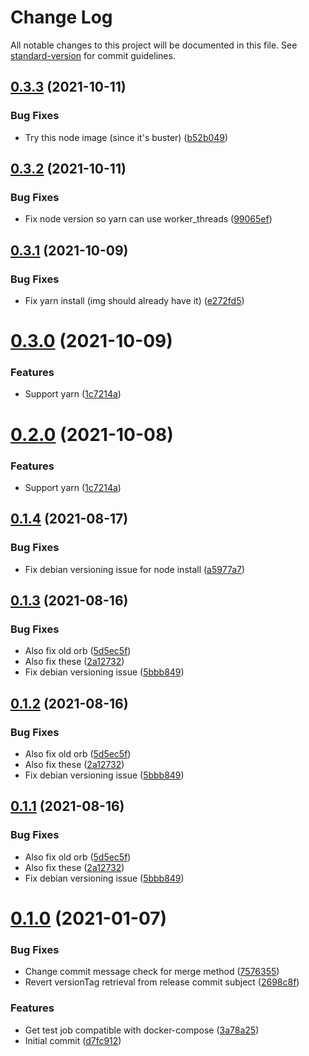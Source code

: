 # Change Log

All notable changes to this project will be documented in this file. See [standard-version](https://github.com/conventional-changelog/standard-version) for commit guidelines.

<a name="0.3.3"></a>
## [0.3.3](https://github.com/shapertools/configuration-ci-general/compare/v0.3.2...v0.3.3) (2021-10-11)


### Bug Fixes

* Try this node image (since it's buster) ([b52b049](https://github.com/shapertools/configuration-ci-general/commit/b52b049))



<a name="0.3.2"></a>
## [0.3.2](https://github.com/shapertools/configuration-ci-general/compare/v0.3.1...v0.3.2) (2021-10-11)


### Bug Fixes

* Fix node version so yarn can use worker_threads ([99065ef](https://github.com/shapertools/configuration-ci-general/commit/99065ef))



<a name="0.3.1"></a>
## [0.3.1](https://github.com/shapertools/configuration-ci-general/compare/v0.3.0...v0.3.1) (2021-10-09)


### Bug Fixes

* Fix yarn install (img should already have it) ([e272fd5](https://github.com/shapertools/configuration-ci-general/commit/e272fd5))



<a name="0.3.0"></a>
# [0.3.0](https://github.com/shapertools/configuration-ci-general/compare/v0.1.4...v0.3.0) (2021-10-09)


### Features

* Support yarn ([1c7214a](https://github.com/shapertools/configuration-ci-general/commit/1c7214a))



<a name="0.2.0"></a>
# [0.2.0](https://github.com/shapertools/configuration-ci-general/compare/v0.1.4...v0.2.0) (2021-10-08)


### Features

* Support yarn ([1c7214a](https://github.com/shapertools/configuration-ci-general/commit/1c7214a))



<a name="0.1.4"></a>
## [0.1.4](https://github.com/shapertools/configuration-ci-general/compare/v0.1.3...v0.1.4) (2021-08-17)


### Bug Fixes

* Fix debian versioning issue for node install ([a5977a7](https://github.com/shapertools/configuration-ci-general/commit/a5977a7))



<a name="0.1.3"></a>
## [0.1.3](https://github.com/shapertools/configuration-ci-general/compare/v0.1.0...v0.1.3) (2021-08-16)


### Bug Fixes

* Also fix old orb ([5d5ec5f](https://github.com/shapertools/configuration-ci-general/commit/5d5ec5f))
* Also fix these ([2a12732](https://github.com/shapertools/configuration-ci-general/commit/2a12732))
* Fix debian versioning issue ([5bbb849](https://github.com/shapertools/configuration-ci-general/commit/5bbb849))



<a name="0.1.2"></a>
## [0.1.2](https://github.com/shapertools/configuration-ci-general/compare/v0.1.0...v0.1.2) (2021-08-16)


### Bug Fixes

* Also fix old orb ([5d5ec5f](https://github.com/shapertools/configuration-ci-general/commit/5d5ec5f))
* Also fix these ([2a12732](https://github.com/shapertools/configuration-ci-general/commit/2a12732))
* Fix debian versioning issue ([5bbb849](https://github.com/shapertools/configuration-ci-general/commit/5bbb849))



<a name="0.1.1"></a>
## [0.1.1](https://github.com/shapertools/configuration-ci-general/compare/v0.1.0...v0.1.1) (2021-08-16)


### Bug Fixes

* Also fix old orb ([5d5ec5f](https://github.com/shapertools/configuration-ci-general/commit/5d5ec5f))
* Also fix these ([2a12732](https://github.com/shapertools/configuration-ci-general/commit/2a12732))
* Fix debian versioning issue ([5bbb849](https://github.com/shapertools/configuration-ci-general/commit/5bbb849))



<a name="0.1.0"></a>
# [0.1.0](https://github.com/shapertools/configuration-ci-general/compare/v1.31.0...v0.1.0) (2021-01-07)


### Bug Fixes

* Change commit message check for merge method ([7576355](https://github.com/shapertools/configuration-ci-general/commit/7576355))
* Revert versionTag retrieval from release commit subject ([2698c8f](https://github.com/shapertools/configuration-ci-general/commit/2698c8f))


### Features

* Get test job compatible with docker-compose ([3a78a25](https://github.com/shapertools/configuration-ci-general/commit/3a78a25))
* Initial commit ([d7fc912](https://github.com/shapertools/configuration-ci-general/commit/d7fc912))
